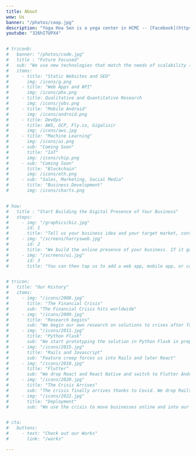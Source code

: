 ```yaml
---
title: About
wow: Us
banner: "/photos/coop.jpg"
description: "Yoga Hoa Sen is a yoga center in HCMC -- [Facebook](https://web.facebook.com/lotusyogavn)"
youtube: "326hI7UPX4"


# triconb:
#   banner: "/photos/code.jpg" 
#   title : "Future Focused"
#   sub: "We use new technologies that match the needs of scalability (performance), flexibility (no vendor lock-in), and maintainability (low cost). We are not enterprise at all."
#   items:
#     - title: "Static Websites and SEO"
#       img: /icons/g.png
#     - title: "Web Apps and API"
#       img: /icons/phx.png
#     - title: Qualitative and Quantitative Research
#       img: /icons/jobs.png 
#     - title: "Mobile Android"
#       img: /icons/android.png    
#     - title: DevOps
#       title: AWS, GCP, Fly.io, Gigalixir
#       img: /icons/aws.jpg    
#     - title: "Machine Learning"
#       img: /icons/ai.png
#     - sub: "Coming Soon"
#       title: "IoT"
#       img: /icons/chip.png
#     - sub: "Coming Soon"
#       title: "Blockchain"
#       img: /icons/eth.png
#     - sub: "Sales, Marketing, Social Media"
#       title: "Business Development"
#       img: /icons/charts.png


# how:
#   title : "Start Building the Digital Presence of Your Business"  
#   steps:
#     - img: "/graphics/biz.jpg"
#       id: 1
#       title: "Tell us your business idea and your target market, content, etc"  
#     - img: "/screens/harrysweb.jpg"
#       id: 2
#       title: "We build the online presence of your business. If it gains traction within a year, then we hand it over to your control. If it fails, then we either pivot or abandon it just like a startup. In this way, your startup costs will be much lower"
#     - img: "/screens/ui.jpg"
#       id: 3
#       title: "You can then tap us to add a web app, mobile app, or cashless payment in the future, or even try our 'trisactions' system (this last possibility is our <a href='/docs/supereconomics/eaas'>ultimate goal</a>)"


# tricon:
#   title: "Our History"
#   items:
#     - img: "/icons/2008.jpg"
#       title: "The Financial Crisis"
#       sub: "The Financial Crisis hits worldwide"
#     - img: "/icons/2009.jpg"
#       title: "Research begins"
#       sub: "We begin our own research on solutions to crises after failing to get research support"
#     - img: "/icons/2011.jpg"
#       title: "Python Flask"
#       sub: "We start prototyping the solution in Python Flask in preparation for a 2019 Stagflation Crisis"
#     - img: "/icons/2015.jpg"
#       title: "Rails and Javascript"
#       sub: "Feature creep forces us into Rails and later React"
#     - img: "/icons/2018.jpg"
#       title: "Flutter"
#       sub: "We drop React and React Native and switch to Flutter Android without iOS to reduce costs. Our first app is a barter platform for students with language exchange as the main category."
#     - img: "/icons/2020.jpg"
#       title: "The Crisis Arrives"
#       sub: "The crisis finally arrives thanks to Covid. We drop Rails and switch to Phoenix to further reduce costs"
#     - img: "/icons/2022.jpg"
#       title: "Deployment"
#       sub: "We use the crisis to move businesses online and into our trisactions system to prove that our system can alleviate the crisis that it was designed for. We successfully test barter-credits (bardits) for food to address food inflation"


# cta:
#   buttons:
#     - text: "Check out our Works"
#       link: "/works"

---
```

